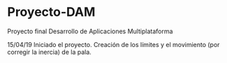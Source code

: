 # Proyecto-DAM
Proyecto final Desarrollo de Aplicaciones Multiplataforma

15/04/19 Iniciado el proyecto. Creación de los límites y el movimiento (por corregir la inercia) de la pala.
